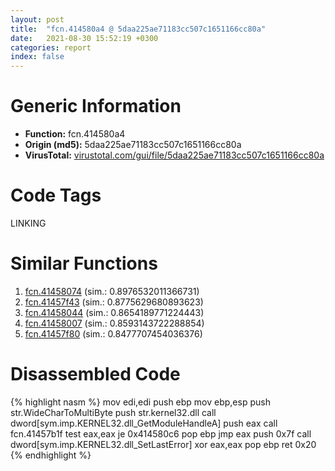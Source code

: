 ```yaml
---
layout: post
title:  "fcn.414580a4 @ 5daa225ae71183cc507c1651166cc80a"
date:   2021-08-30 15:52:19 +0300
categories: report
index: false
---
```


# Generic Information
- **Function:** fcn.414580a4
- **Origin (md5):** 5daa225ae71183cc507c1651166cc80a
- **VirusTotal:** [virustotal.com/gui/file/5daa225ae71183cc507c1651166cc80a][virustotal_ref]

# Code Tags
<span class="tag" id="LINKING">LINKING</span>


# Similar Functions

1. [fcn.41458074][similar_1_ref] (sim.: 0.8976532011366731)
2. [fcn.41457f43][similar_2_ref] (sim.: 0.8775629680893623)
3. [fcn.41458044][similar_3_ref] (sim.: 0.8654189771224443)
4. [fcn.41458007][similar_4_ref] (sim.: 0.8593143722288854)
5. [fcn.41457f80][similar_5_ref] (sim.: 0.8477707454036376)


# Disassembled Code

{% highlight nasm %}
mov edi,edi
push ebp
mov ebp,esp
push str.WideCharToMultiByte
push str.kernel32.dll
call dword[sym.imp.KERNEL32.dll_GetModuleHandleA]
push eax
call fcn.41457b1f
test eax,eax
je 0x414580c6
pop ebp
jmp eax
push 0x7f
call dword[sym.imp.KERNEL32.dll_SetLastError]
xor eax,eax
pop ebp
ret 0x20
{% endhighlight %}


[similar_1_ref]: /report/fcn.41458074@5daa225ae71183cc507c1651166cc80a
[similar_2_ref]: /report/fcn.41457f43@5daa225ae71183cc507c1651166cc80a
[similar_3_ref]: /report/fcn.41458044@5daa225ae71183cc507c1651166cc80a
[similar_4_ref]: /report/fcn.41458007@5daa225ae71183cc507c1651166cc80a
[similar_5_ref]: /report/fcn.41457f80@5daa225ae71183cc507c1651166cc80a
[virustotal_ref]: https://www.virustotal.com/gui/file/5daa225ae71183cc507c1651166cc80a